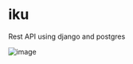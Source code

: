 # iku
Rest API using django and postgres


![image](https://user-images.githubusercontent.com/67866005/116810510-bf06bf80-ab61-11eb-8c14-494c0d87fdef.png)
